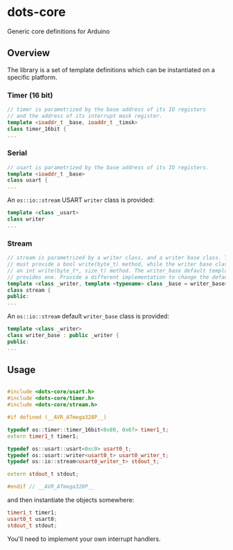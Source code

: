 # dots-core
Generic core definitions for Arduino

## Overview
The library is a set of template definitions which can be instantiated on a specific platform. 

### Timer (16 bit)
```cpp
// timer is parametrized by the base address of its IO registers
// and the address of its interrupt mask register.
template <ioaddr_t _base, ioaddr_t _timsk>
class timer_16bit {
...
```

### Serial
```cpp
// usart is parametrized by the base address of its IO registers.
template <ioaddr_t _base>
class usart {
...
```

An `os::io::stream` USART `writer` class is provided:

```cpp
template <class _usart>
class writer
...
```

### Stream
```cpp
// stream is parametrized by a writer class, and a writer base class. The writer
// must provide a bool write(byte_t) method, while the writer base class provides
// an int write(byte_t*, size_t) method. The writer_base default template argument
// provides one. Provide a different implementation to change the default behaviour.
template <class _writer, template <typename> class _base = writer_base>
class stream {
public:
...
```

An `os::io::stream` default `writer_base` class is provided:

```cpp
template <class _writer>
class writer_base : public _writer {
public:
...
```

## Usage
```cpp

#include <dots-core/usart.h>
#include <dots-core/timer.h>
#include <dots-core/stream.h>

#if defined (__AVR_ATmega328P__)

typedef os::timer::timer_16bit<0x80, 0x6f> timer1_t;
extern timer1_t timer1;

typedef os::usart::usart<0xc0> usart0_t;
typedef os::usart::writer<usart0_t> usart0_writer_t;
typedef os::io::stream<usart0_writer_t> stdout_t;

extern stdout_t stdout;

#endif // __AVR_ATmega328P__
```

and then instantiate the objects somewhere:

```cpp
timer1_t timer1;
usart0_t usart0;
stdout_t stdout;
```

You'll need to implement your own interrupt handlers.


